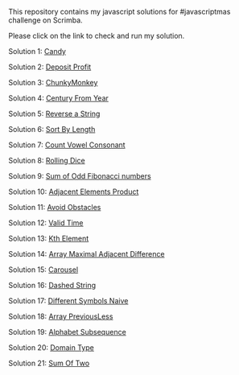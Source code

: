 This repository contains my javascript solutions for #javascriptmas challenge on Scrimba.

Please click on the link to check and run my solution.

Solution 1: [Candy](https://scrimba.com/scrim/co8244dc1b5a6deb54364f0a2)

Solution 2: [Deposit Profit](https://scrimba.com/scrim/coe924df9a23ed92701f9c32b)

Solution 3: [ChunkyMonkey](https://scrimba.com/scrim/co3d647dfb0948e7599c87481)

Solution 4: [Century From Year](https://scrimba.com/scrim/co61d4655b909436bb667db6c)

Solution 5: [Reverse a String](https://scrimba.com/scrim/cob854537a0fe067dd049657c)

Solution 6: [Sort By Length](https://scrimba.com/scrim/co6364fb6b1bf322df6ea17c3)

Solution 7: [Count Vowel Consonant](https://scrimba.com/learn/adventcalendar/note-at-1-06-co3ae41f586990ae516cdb851)

Solution 8: [Rolling Dice](https://scrimba.com/scrim/coa8a418daae80c5a6facf7d7)

Solution 9: [Sum of Odd Fibonacci numbers](https://scrimba.com/scrim/co35c4ddaa03dcb52420b3669)

Solution 10: [Adjacent Elements Product](https://scrimba.com/scrim/co5024c90ad8a7262509a2ef6)

Solution 11: [Avoid Obstacles](https://scrimba.com/scrim/coe354b37b3d3a91f2ec20039)

Solution 12: [Valid Time](https://scrimba.com/scrim/cob594c7ea0bf61f8ec392eae)

Solution 13: [Kth Element](https://scrimba.com/scrim/cofc34dba9ba11e4326223e5d)

Solution 14: [Array Maximal Adjacent Difference](https://scrimba.com/scrim/coefa4b3f810552cd881bb1a5)

Solution 15: [Carousel](https://scrimba.com/scrim/coebd413cac8a50385e0bbdf6)

Solution 16: [Dashed String](https://scrimba.com/scrim/cob1e432c9290c67765080caf)

Solution 17: [Different Symbols Naive](https://scrimba.com/scrim/coe0c4d779fcd2e2c3cbc0032)

Solution 18: [Array PreviousLess](https://scrimba.com/scrim/co9c540419f7e6f917e8cb169)

Solution 19: [Alphabet Subsequence](https://scrimba.com/scrim/co5a945a48855dccbe2abb3f7)

Solution 20: [Domain Type](https://scrimba.com/scrim/co8cd44ce80a92bf8fc67fa1e)

Solution 21: [Sum Of Two](https://scrimba.com/scrim/co3b3467bbae104be7a62ec2a)



